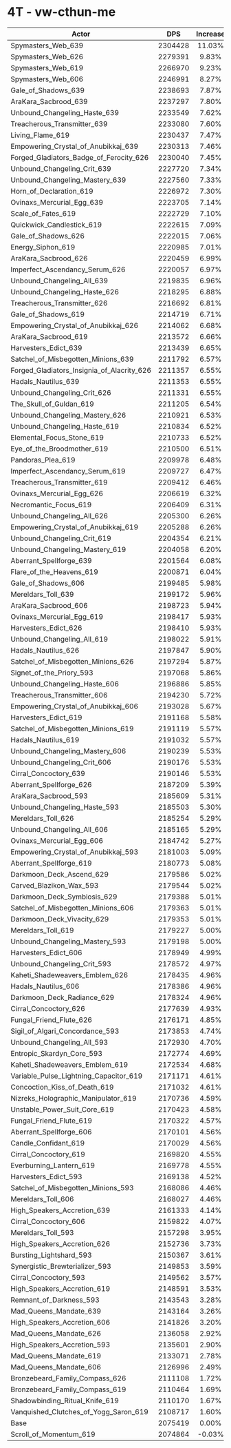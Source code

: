 # 4T - vw-cthun-me
| Actor | DPS | Increase |
|---|:---:|:---:|
|Spymasters_Web_639|2304428|11.03%|
|Spymasters_Web_626|2279391|9.83%|
|Spymasters_Web_619|2266970|9.23%|
|Spymasters_Web_606|2246991|8.27%|
|Gale_of_Shadows_639|2238693|7.87%|
|AraKara_Sacbrood_639|2237297|7.80%|
|Unbound_Changeling_Haste_639|2233549|7.62%|
|Treacherous_Transmitter_639|2233080|7.60%|
|Living_Flame_619|2230437|7.47%|
|Empowering_Crystal_of_Anubikkaj_639|2230313|7.46%|
|Forged_Gladiators_Badge_of_Ferocity_626|2230040|7.45%|
|Unbound_Changeling_Crit_639|2227720|7.34%|
|Unbound_Changeling_Mastery_639|2227560|7.33%|
|Horn_of_Declaration_619|2226972|7.30%|
|Ovinaxs_Mercurial_Egg_639|2223705|7.14%|
|Scale_of_Fates_619|2222729|7.10%|
|Quickwick_Candlestick_619|2222615|7.09%|
|Gale_of_Shadows_626|2222015|7.06%|
|Energy_Siphon_619|2220985|7.01%|
|AraKara_Sacbrood_626|2220459|6.99%|
|Imperfect_Ascendancy_Serum_626|2220057|6.97%|
|Unbound_Changeling_All_639|2219835|6.96%|
|Unbound_Changeling_Haste_626|2218295|6.88%|
|Treacherous_Transmitter_626|2216692|6.81%|
|Gale_of_Shadows_619|2214719|6.71%|
|Empowering_Crystal_of_Anubikkaj_626|2214062|6.68%|
|AraKara_Sacbrood_619|2213572|6.66%|
|Harvesters_Edict_639|2213439|6.65%|
|Satchel_of_Misbegotten_Minions_639|2211792|6.57%|
|Forged_Gladiators_Insignia_of_Alacrity_626|2211357|6.55%|
|Hadals_Nautilus_639|2211353|6.55%|
|Unbound_Changeling_Crit_626|2211331|6.55%|
|The_Skull_of_Guldan_619|2211205|6.54%|
|Unbound_Changeling_Mastery_626|2210921|6.53%|
|Unbound_Changeling_Haste_619|2210834|6.52%|
|Elemental_Focus_Stone_619|2210733|6.52%|
|Eye_of_the_Broodmother_619|2210500|6.51%|
|Pandoras_Plea_619|2209978|6.48%|
|Imperfect_Ascendancy_Serum_619|2209727|6.47%|
|Treacherous_Transmitter_619|2209412|6.46%|
|Ovinaxs_Mercurial_Egg_626|2206619|6.32%|
|Necromantic_Focus_619|2206409|6.31%|
|Unbound_Changeling_All_626|2205300|6.26%|
|Empowering_Crystal_of_Anubikkaj_619|2205288|6.26%|
|Unbound_Changeling_Crit_619|2204354|6.21%|
|Unbound_Changeling_Mastery_619|2204058|6.20%|
|Aberrant_Spellforge_639|2201564|6.08%|
|Flare_of_the_Heavens_619|2200871|6.04%|
|Gale_of_Shadows_606|2199485|5.98%|
|Mereldars_Toll_639|2199172|5.96%|
|AraKara_Sacbrood_606|2198723|5.94%|
|Ovinaxs_Mercurial_Egg_619|2198417|5.93%|
|Harvesters_Edict_626|2198410|5.93%|
|Unbound_Changeling_All_619|2198022|5.91%|
|Hadals_Nautilus_626|2197847|5.90%|
|Satchel_of_Misbegotten_Minions_626|2197294|5.87%|
|Signet_of_the_Priory_593|2197068|5.86%|
|Unbound_Changeling_Haste_606|2196886|5.85%|
|Treacherous_Transmitter_606|2194230|5.72%|
|Empowering_Crystal_of_Anubikkaj_606|2193028|5.67%|
|Harvesters_Edict_619|2191168|5.58%|
|Satchel_of_Misbegotten_Minions_619|2191119|5.57%|
|Hadals_Nautilus_619|2191032|5.57%|
|Unbound_Changeling_Mastery_606|2190239|5.53%|
|Unbound_Changeling_Crit_606|2190176|5.53%|
|Cirral_Concoctory_639|2190146|5.53%|
|Aberrant_Spellforge_626|2187209|5.39%|
|AraKara_Sacbrood_593|2185609|5.31%|
|Unbound_Changeling_Haste_593|2185503|5.30%|
|Mereldars_Toll_626|2185254|5.29%|
|Unbound_Changeling_All_606|2185165|5.29%|
|Ovinaxs_Mercurial_Egg_606|2184742|5.27%|
|Empowering_Crystal_of_Anubikkaj_593|2181003|5.09%|
|Aberrant_Spellforge_619|2180773|5.08%|
|Darkmoon_Deck_Ascend_629|2179586|5.02%|
|Carved_Blazikon_Wax_593|2179544|5.02%|
|Darkmoon_Deck_Symbiosis_629|2179388|5.01%|
|Satchel_of_Misbegotten_Minions_606|2179363|5.01%|
|Darkmoon_Deck_Vivacity_629|2179353|5.01%|
|Mereldars_Toll_619|2179227|5.00%|
|Unbound_Changeling_Mastery_593|2179198|5.00%|
|Harvesters_Edict_606|2178949|4.99%|
|Unbound_Changeling_Crit_593|2178572|4.97%|
|Kaheti_Shadeweavers_Emblem_626|2178435|4.96%|
|Hadals_Nautilus_606|2178386|4.96%|
|Darkmoon_Deck_Radiance_629|2178324|4.96%|
|Cirral_Concoctory_626|2177639|4.93%|
|Fungal_Friend_Flute_626|2176171|4.85%|
|Sigil_of_Algari_Concordance_593|2173853|4.74%|
|Unbound_Changeling_All_593|2172930|4.70%|
|Entropic_Skardyn_Core_593|2172774|4.69%|
|Kaheti_Shadeweavers_Emblem_619|2172534|4.68%|
|Variable_Pulse_Lightning_Capacitor_619|2171171|4.61%|
|Concoction_Kiss_of_Death_619|2171032|4.61%|
|Nizreks_Holographic_Manipulator_619|2170736|4.59%|
|Unstable_Power_Suit_Core_619|2170423|4.58%|
|Fungal_Friend_Flute_619|2170322|4.57%|
|Aberrant_Spellforge_606|2170101|4.56%|
|Candle_Confidant_619|2170029|4.56%|
|Cirral_Concoctory_619|2169820|4.55%|
|Everburning_Lantern_619|2169778|4.55%|
|Harvesters_Edict_593|2169138|4.52%|
|Satchel_of_Misbegotten_Minions_593|2168086|4.46%|
|Mereldars_Toll_606|2168027|4.46%|
|High_Speakers_Accretion_639|2161333|4.14%|
|Cirral_Concoctory_606|2159822|4.07%|
|Mereldars_Toll_593|2157298|3.95%|
|High_Speakers_Accretion_626|2152736|3.73%|
|Bursting_Lightshard_593|2150367|3.61%|
|Synergistic_Brewterializer_593|2149853|3.59%|
|Cirral_Concoctory_593|2149562|3.57%|
|High_Speakers_Accretion_619|2148591|3.53%|
|Remnant_of_Darkness_593|2143543|3.28%|
|Mad_Queens_Mandate_639|2143164|3.26%|
|High_Speakers_Accretion_606|2141826|3.20%|
|Mad_Queens_Mandate_626|2136058|2.92%|
|High_Speakers_Accretion_593|2135601|2.90%|
|Mad_Queens_Mandate_619|2133071|2.78%|
|Mad_Queens_Mandate_606|2126996|2.49%|
|Bronzebeard_Family_Compass_626|2111108|1.72%|
|Bronzebeard_Family_Compass_619|2110464|1.69%|
|Shadowbinding_Ritual_Knife_619|2110170|1.67%|
|Vanquished_Clutches_of_Yogg_Saron_619|2108717|1.60%|
|Base|2075419|0.00%|
|Scroll_of_Momentum_619|2074864|-0.03%|
